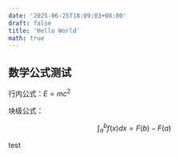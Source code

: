```yaml
---
date: '2025-06-25T18:09:03+08:00'
draft: false
title: 'Hello World'
math: true
---
```


## 数学公式测试

行内公式：$E = mc^2$

块级公式：

$$
\int_a^b f(x) dx = F(b) - F(a)
$$

test